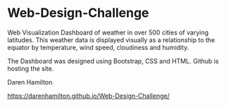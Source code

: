 # Web-Design-Challenge


Web Visualization Dashboard of weather in over 500 cities of varying latitudes.
This weather data is displayed visually as a relationship to the equator by temperature, wind speed, cloudiness and humidity.

The Dashboard was designed using Bootstrap, CSS and HTML.
Github is hosting the site.

Daren Hamilton


https://darenhamilton.github.io/Web-Design-Challenge/
